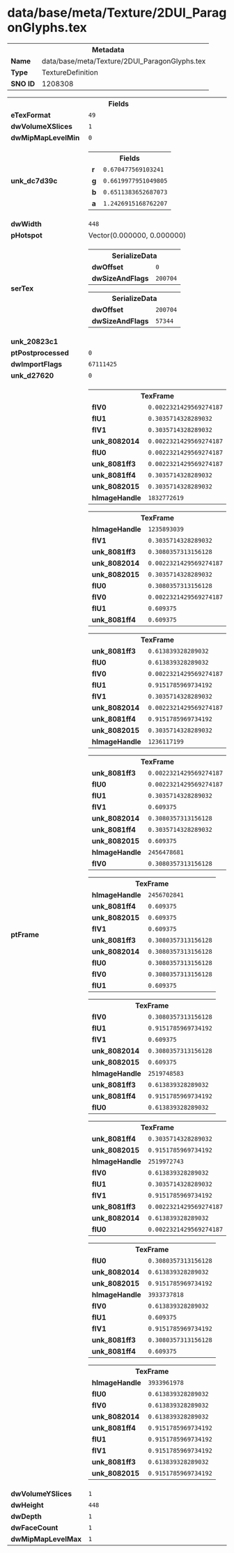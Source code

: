 <h1>data/base/meta/Texture/2DUI_ParagonGlyphs.tex</h1><table><tr><th colspan="100%">Metadata</th></tr><tr><td><b>Name</b></td><td>data/base/meta/Texture/2DUI_ParagonGlyphs.tex</td></tr><tr><td><b>Type</b></td><td>TextureDefinition</td></tr><tr><td><b>SNO ID</b></td><td>1208308</td></tr></table>

<table><tr><th colspan="100%">Fields</th></tr><tr><td><b>eTexFormat</b></td><td><code>49</code></td></tr><tr><td><b>dwVolumeXSlices</b></td><td><code>1</code></td></tr><tr><td><b>dwMipMapLevelMin</b></td><td><code>0</code></td></tr><tr><td><b>unk_dc7d39c</b></td><td><table><tr><th colspan="100%">Fields</th></tr><tr><td><b>r</b></td><td><code>0.670477569103241</code></td></tr><tr><td><b>g</b></td><td><code>0.6619977951049805</code></td></tr><tr><td><b>b</b></td><td><code>0.6511383652687073</code></td></tr><tr><td><b>a</b></td><td><code>1.2426915168762207</code></td></tr></table>

</td></tr><tr><td><b>dwWidth</b></td><td><code>448</code></td></tr><tr><td><b>pHotspot</b></td><td>Vector(0.000000, 0.000000)</td></tr><tr><td><b>serTex</b></td><td><table><tr><th colspan="100%">SerializeData</th></tr><tr><td><b>dwOffset</b></td><td><code>0</code></td></tr><tr><td><b>dwSizeAndFlags</b></td><td><code>200704</code></td></tr></table>


<table><tr><th colspan="100%">SerializeData</th></tr><tr><td><b>dwOffset</b></td><td><code>200704</code></td></tr><tr><td><b>dwSizeAndFlags</b></td><td><code>57344</code></td></tr></table>


</td></tr><tr><td><b>unk_20823c1</b></td><td></td></tr><tr><td><b>ptPostprocessed</b></td><td><code>0</code></td></tr><tr><td><b>dwImportFlags</b></td><td><code>67111425</code></td></tr><tr><td><b>unk_d27620</b></td><td><code>0</code></td></tr><tr><td><b>ptFrame</b></td><td><table><tr><th colspan="100%">TexFrame</th></tr><tr><td><b>flV0</b></td><td><code>0.0022321429569274187</code></td></tr><tr><td><b>flU1</b></td><td><code>0.3035714328289032</code></td></tr><tr><td><b>flV1</b></td><td><code>0.3035714328289032</code></td></tr><tr><td><b>unk_8082014</b></td><td><code>0.0022321429569274187</code></td></tr><tr><td><b>flU0</b></td><td><code>0.0022321429569274187</code></td></tr><tr><td><b>unk_8081ff3</b></td><td><code>0.0022321429569274187</code></td></tr><tr><td><b>unk_8081ff4</b></td><td><code>0.3035714328289032</code></td></tr><tr><td><b>unk_8082015</b></td><td><code>0.3035714328289032</code></td></tr><tr><td><b>hImageHandle</b></td><td><code>1832772619</code></td></tr></table>


<table><tr><th colspan="100%">TexFrame</th></tr><tr><td><b>hImageHandle</b></td><td><code>1235893039</code></td></tr><tr><td><b>flV1</b></td><td><code>0.3035714328289032</code></td></tr><tr><td><b>unk_8081ff3</b></td><td><code>0.3080357313156128</code></td></tr><tr><td><b>unk_8082014</b></td><td><code>0.0022321429569274187</code></td></tr><tr><td><b>unk_8082015</b></td><td><code>0.3035714328289032</code></td></tr><tr><td><b>flU0</b></td><td><code>0.3080357313156128</code></td></tr><tr><td><b>flV0</b></td><td><code>0.0022321429569274187</code></td></tr><tr><td><b>flU1</b></td><td><code>0.609375</code></td></tr><tr><td><b>unk_8081ff4</b></td><td><code>0.609375</code></td></tr></table>


<table><tr><th colspan="100%">TexFrame</th></tr><tr><td><b>unk_8081ff3</b></td><td><code>0.613839328289032</code></td></tr><tr><td><b>flU0</b></td><td><code>0.613839328289032</code></td></tr><tr><td><b>flV0</b></td><td><code>0.0022321429569274187</code></td></tr><tr><td><b>flU1</b></td><td><code>0.9151785969734192</code></td></tr><tr><td><b>flV1</b></td><td><code>0.3035714328289032</code></td></tr><tr><td><b>unk_8082014</b></td><td><code>0.0022321429569274187</code></td></tr><tr><td><b>unk_8081ff4</b></td><td><code>0.9151785969734192</code></td></tr><tr><td><b>unk_8082015</b></td><td><code>0.3035714328289032</code></td></tr><tr><td><b>hImageHandle</b></td><td><code>1236117199</code></td></tr></table>


<table><tr><th colspan="100%">TexFrame</th></tr><tr><td><b>unk_8081ff3</b></td><td><code>0.0022321429569274187</code></td></tr><tr><td><b>flU0</b></td><td><code>0.0022321429569274187</code></td></tr><tr><td><b>flU1</b></td><td><code>0.3035714328289032</code></td></tr><tr><td><b>flV1</b></td><td><code>0.609375</code></td></tr><tr><td><b>unk_8082014</b></td><td><code>0.3080357313156128</code></td></tr><tr><td><b>unk_8081ff4</b></td><td><code>0.3035714328289032</code></td></tr><tr><td><b>unk_8082015</b></td><td><code>0.609375</code></td></tr><tr><td><b>hImageHandle</b></td><td><code>2456478681</code></td></tr><tr><td><b>flV0</b></td><td><code>0.3080357313156128</code></td></tr></table>


<table><tr><th colspan="100%">TexFrame</th></tr><tr><td><b>hImageHandle</b></td><td><code>2456702841</code></td></tr><tr><td><b>unk_8081ff4</b></td><td><code>0.609375</code></td></tr><tr><td><b>unk_8082015</b></td><td><code>0.609375</code></td></tr><tr><td><b>flV1</b></td><td><code>0.609375</code></td></tr><tr><td><b>unk_8081ff3</b></td><td><code>0.3080357313156128</code></td></tr><tr><td><b>unk_8082014</b></td><td><code>0.3080357313156128</code></td></tr><tr><td><b>flU0</b></td><td><code>0.3080357313156128</code></td></tr><tr><td><b>flV0</b></td><td><code>0.3080357313156128</code></td></tr><tr><td><b>flU1</b></td><td><code>0.609375</code></td></tr></table>


<table><tr><th colspan="100%">TexFrame</th></tr><tr><td><b>flV0</b></td><td><code>0.3080357313156128</code></td></tr><tr><td><b>flU1</b></td><td><code>0.9151785969734192</code></td></tr><tr><td><b>flV1</b></td><td><code>0.609375</code></td></tr><tr><td><b>unk_8082014</b></td><td><code>0.3080357313156128</code></td></tr><tr><td><b>unk_8082015</b></td><td><code>0.609375</code></td></tr><tr><td><b>hImageHandle</b></td><td><code>2519748583</code></td></tr><tr><td><b>unk_8081ff3</b></td><td><code>0.613839328289032</code></td></tr><tr><td><b>unk_8081ff4</b></td><td><code>0.9151785969734192</code></td></tr><tr><td><b>flU0</b></td><td><code>0.613839328289032</code></td></tr></table>


<table><tr><th colspan="100%">TexFrame</th></tr><tr><td><b>unk_8081ff4</b></td><td><code>0.3035714328289032</code></td></tr><tr><td><b>unk_8082015</b></td><td><code>0.9151785969734192</code></td></tr><tr><td><b>hImageHandle</b></td><td><code>2519972743</code></td></tr><tr><td><b>flV0</b></td><td><code>0.613839328289032</code></td></tr><tr><td><b>flU1</b></td><td><code>0.3035714328289032</code></td></tr><tr><td><b>flV1</b></td><td><code>0.9151785969734192</code></td></tr><tr><td><b>unk_8081ff3</b></td><td><code>0.0022321429569274187</code></td></tr><tr><td><b>unk_8082014</b></td><td><code>0.613839328289032</code></td></tr><tr><td><b>flU0</b></td><td><code>0.0022321429569274187</code></td></tr></table>


<table><tr><th colspan="100%">TexFrame</th></tr><tr><td><b>flU0</b></td><td><code>0.3080357313156128</code></td></tr><tr><td><b>unk_8082014</b></td><td><code>0.613839328289032</code></td></tr><tr><td><b>unk_8082015</b></td><td><code>0.9151785969734192</code></td></tr><tr><td><b>hImageHandle</b></td><td><code>3933737818</code></td></tr><tr><td><b>flV0</b></td><td><code>0.613839328289032</code></td></tr><tr><td><b>flU1</b></td><td><code>0.609375</code></td></tr><tr><td><b>flV1</b></td><td><code>0.9151785969734192</code></td></tr><tr><td><b>unk_8081ff3</b></td><td><code>0.3080357313156128</code></td></tr><tr><td><b>unk_8081ff4</b></td><td><code>0.609375</code></td></tr></table>


<table><tr><th colspan="100%">TexFrame</th></tr><tr><td><b>hImageHandle</b></td><td><code>3933961978</code></td></tr><tr><td><b>flU0</b></td><td><code>0.613839328289032</code></td></tr><tr><td><b>flV0</b></td><td><code>0.613839328289032</code></td></tr><tr><td><b>unk_8082014</b></td><td><code>0.613839328289032</code></td></tr><tr><td><b>unk_8081ff4</b></td><td><code>0.9151785969734192</code></td></tr><tr><td><b>flU1</b></td><td><code>0.9151785969734192</code></td></tr><tr><td><b>flV1</b></td><td><code>0.9151785969734192</code></td></tr><tr><td><b>unk_8081ff3</b></td><td><code>0.613839328289032</code></td></tr><tr><td><b>unk_8082015</b></td><td><code>0.9151785969734192</code></td></tr></table>


</td></tr><tr><td><b>dwVolumeYSlices</b></td><td><code>1</code></td></tr><tr><td><b>dwHeight</b></td><td><code>448</code></td></tr><tr><td><b>dwDepth</b></td><td><code>1</code></td></tr><tr><td><b>dwFaceCount</b></td><td><code>1</code></td></tr><tr><td><b>dwMipMapLevelMax</b></td><td><code>1</code></td></tr></table>

